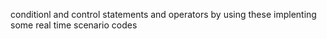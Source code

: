 conditionl and control statements and operators by using these implenting some real time scenario codes 

